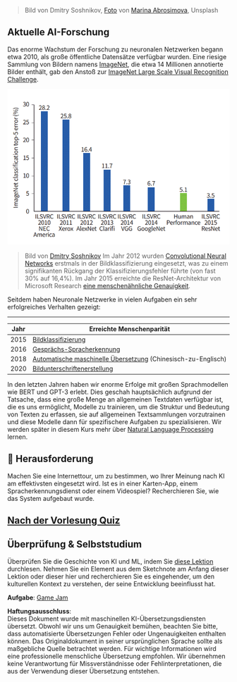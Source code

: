 > Bild von Dmitry Soshnikov, [Foto](https://unsplash.com/photos/r8LmVbUKgns) von [Marina Abrosimova](https://unsplash.com/@abrosimova_marina_foto), Unsplash

## Aktuelle AI-Forschung

Das enorme Wachstum der Forschung zu neuronalen Netzwerken begann etwa 2010, als große öffentliche Datensätze verfügbar wurden. Eine riesige Sammlung von Bildern namens [ImageNet](https://en.wikipedia.org/wiki/ImageNet), die etwa 14 Millionen annotierte Bilder enthält, gab den Anstoß zur [ImageNet Large Scale Visual Recognition Challenge](https://image-net.org/challenges/LSVRC/).

![ILSVRC Genauigkeit](../../../../lessons/1-Intro/images/ilsvrc.gif)

> Bild von [Dmitry Soshnikov](http://soshnikov.com)
Im Jahr 2012 wurden [Convolutional Neural Networks](../4-ComputerVision/07-ConvNets/README.md) erstmals in der Bildklassifizierung eingesetzt, was zu einem signifikanten Rückgang der Klassifizierungsfehler führte (von fast 30% auf 16,4%). Im Jahr 2015 erreichte die ResNet-Architektur von Microsoft Research [eine menschenähnliche Genauigkeit](https://doi.org/10.1109/ICCV.2015.123).

Seitdem haben Neuronale Netzwerke in vielen Aufgaben ein sehr erfolgreiches Verhalten gezeigt:

---

Jahr | Erreichte Menschenparität
-----|--------
2015 | [Bildklassifizierung](https://doi.org/10.1109/ICCV.2015.123)
2016 | [Gesprächs-Spracherkennung](https://arxiv.org/abs/1610.05256)
2018 | [Automatische maschinelle Übersetzung](https://arxiv.org/abs/1803.05567) (Chinesisch-zu-Englisch)
2020 | [Bildunterschriftenerstellung](https://arxiv.org/abs/2009.13682)

In den letzten Jahren haben wir enorme Erfolge mit großen Sprachmodellen wie BERT und GPT-3 erlebt. Dies geschah hauptsächlich aufgrund der Tatsache, dass eine große Menge an allgemeinen Textdaten verfügbar ist, die es uns ermöglicht, Modelle zu trainieren, um die Struktur und Bedeutung von Texten zu erfassen, sie auf allgemeinen Textsammlungen vorzutrainen und diese Modelle dann für spezifischere Aufgaben zu spezialisieren. Wir werden später in diesem Kurs mehr über [Natural Language Processing](../5-NLP/README.md) lernen.

## 🚀 Herausforderung

Machen Sie eine Internettour, um zu bestimmen, wo Ihrer Meinung nach KI am effektivsten eingesetzt wird. Ist es in einer Karten-App, einem Spracherkennungsdienst oder einem Videospiel? Recherchieren Sie, wie das System aufgebaut wurde.

## [Nach der Vorlesung Quiz](https://red-field-0a6ddfd03.1.azurestaticapps.net/quiz/201)

## Überprüfung & Selbststudium

Überprüfen Sie die Geschichte von KI und ML, indem Sie [diese Lektion](https://github.com/microsoft/ML-For-Beginners/tree/main/1-Introduction/2-history-of-ML) durchlesen. Nehmen Sie ein Element aus dem Sketchnote am Anfang dieser Lektion oder dieser hier und recherchieren Sie es eingehender, um den kulturellen Kontext zu verstehen, der seine Entwicklung beeinflusst hat.

**Aufgabe**: [Game Jam](assignment.md)

**Haftungsausschluss**:  
Dieses Dokument wurde mit maschinellen KI-Übersetzungsdiensten übersetzt. Obwohl wir uns um Genauigkeit bemühen, beachten Sie bitte, dass automatisierte Übersetzungen Fehler oder Ungenauigkeiten enthalten können. Das Originaldokument in seiner ursprünglichen Sprache sollte als maßgebliche Quelle betrachtet werden. Für wichtige Informationen wird eine professionelle menschliche Übersetzung empfohlen. Wir übernehmen keine Verantwortung für Missverständnisse oder Fehlinterpretationen, die aus der Verwendung dieser Übersetzung entstehen.